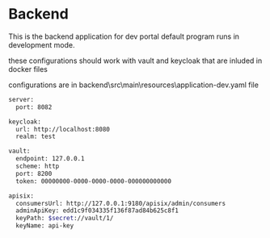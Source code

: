 # Backend
This is the backend application for dev portal
default program runs in development mode.

these configurations should work with vault and keycloak that are inluded in docker files

configurations are in backend\src\main\resources\application-dev.yaml file
```sh
server:
  port: 8082

keycloak:
  url: http://localhost:8080
  realm: test

vault:
  endpoint: 127.0.0.1
  scheme: http
  port: 8200
  token: 00000000-0000-0000-0000-000000000000

apisix:
  consumersUrl: http://127.0.0.1:9180/apisix/admin/consumers
  adminApiKey: edd1c9f034335f136f87ad84b625c8f1
  keyPath: $secret://vault/1/
  keyName: api-key
```